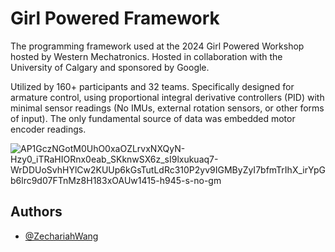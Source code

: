 # Girl Powered Framework

The programming framework used at the 2024 Girl Powered Workshop hosted by Western Mechatronics. Hosted in collaboration with the University of Calgary and sponsored by Google.

Utilized by 160+ participants and 32 teams. Specifically designed for armature control, using proportional integral derivative controllers (PID) with minimal sensor readings (No IMUs, external rotation sensors, or other forms of input). The only fundamental source of data was embedded motor encoder readings.

![AP1GczNGotM0UhO0xaOZLrvxNXQyN-Hzy0_iTRaHIORnx0eab_SKknwSX6z_sI9lxukuaq7-WrDDUoSvhHYlCw2KUUp6kGsTutLdRc310P2yv9IGMByZyI7bfmTrIhX_irYpGb6lrc9d07FTnMz8H183xOAUw1415-h945-s-no-gm](https://github.com/user-attachments/assets/d4c44a2b-f699-4288-8f80-24efa6a79cae)

## Authors

- [@ZechariahWang](https://github.com/ZechariahWang)

